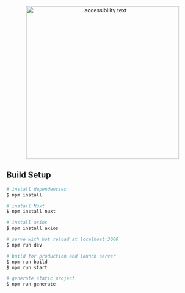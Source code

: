 <p align="center">
  <img src="https://i.imgur.com/mcCYey1.png" width="400" alt="accessibility text">
</p>

## Build Setup

```bash
# install dependencies
$ npm install

# install Nuxt
$ npm install nuxt

# install axios
$ npm install axios

# serve with hot reload at localhost:3000
$ npm run dev

# build for production and launch server
$ npm run build
$ npm run start

# generate static project
$ npm run generate
```



